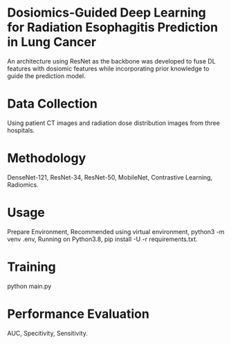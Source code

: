 # Dosiomics-Guided Deep Learning for Radiation Esophagitis Prediction in Lung Cancer
An architecture using ResNet as the backbone was developed to fuse DL features with dosiomic features while incorporating prior knowledge to guide the prediction model.
# Data Collection
Using patient CT images and radiation dose distribution images from three hospitals.

# Methodology
DenseNet-121,
ResNet-34,
ResNet-50,
MobileNet,
Contrastive Learning,
Radiomics.

# Usage
Prepare Environment,
Recommended using virtual environment,
python3 -m venv .env,
Running on Python3.8,
pip install -U -r requirements.txt.

# Training
python main.py

# Performance Evaluation
AUC,
Specitivity,
Sensitivity.
